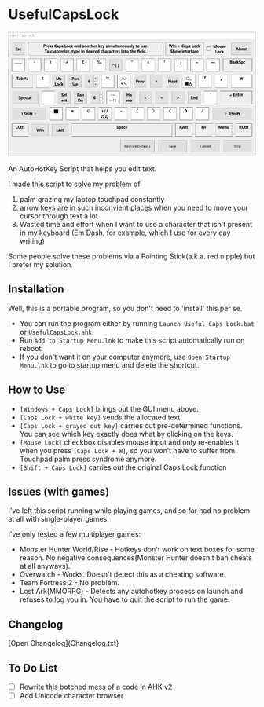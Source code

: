 # UsefulCapsLock
![Gui](/Desc.jpg)

An AutoHotKey Script that helps you edit text.

I made this script to solve my problem of
1. palm grazing my laptop touchpad constantly
2. arrow keys are in such inconvient places when you need to move your cursor through text a lot
3. Wasted time and effort when I want to use a character that isn't present in my keyboard (Em Dash, for example, which I use for every day writing)

Some people solve these problems via a Pointing Stick(a.k.a. red nipple) but I prefer my solution.

## Installation
Well, this is a portable program, so you don't need to 'install' this per se.
* You can run the program either by running `Launch Useful Caps Lock.bat` or `UsefulCapsLock.ahk`.
* Run `Add to Startup Menu.lnk` to make this script automatically run on reboot.
* If you don't want it on your computer anymore, use `Open Startup Menu.lnk` to go to startup menu and delete the shortcut.

## How to Use
* `[Windows + Caps Lock]` brings out the GUI menu above. 
* `[Caps Lock + white key]` sends the allocated text.
* `[Caps Lock + grayed out key]` carries out pre-determined functions. You can see which key exactly does what by clicking on the keys.
* `[Mouse Lock]` checkbox disables mouse input and only re-enables it when you press `[Caps Lock + W]`, so you won’t have to suffer from Touchpad palm press syndrome anymore.
* `[Shift + Caps Lock]` carries out the original Caps Lock function

## Issues (with games)
I've left this script running while playing games, and so far had no problem at all with single-player games.

I've only tested a few multiplayer games:
* Monster Hunter World/Rise - Hotkeys don't work on text boxes for some reason. No negative consequences(Monster Hunter doesn't ban cheats at all anyways).
* Overwatch - Works. Doesn't detect this as a cheating software.
* Team Fortress 2 - No problem.
* Lost Ark(MMORPG) - Detects any autohotkey process on launch and refuses to log you in. You have to quit the script to run the game.

## Changelog
[Open Changelog](Changelog.txt}

## To Do List
- [ ] Rewrite this botched mess of a code in AHK v2
- [ ] Add Unicode character browser
